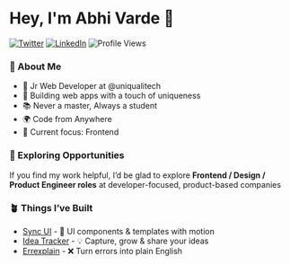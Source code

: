 <div>

# Hey, I'm Abhi Varde 👋

<a href="https://twitter.com/varde_abhi" target="__blank"><img src="https://img.shields.io/twitter/follow/varde_abhi?style=social" alt="Twitter"></a>
<a href="https://www.linkedin.com/in/abhi-varde-6634551b1/" target="_blank"><img src="https://img.shields.io/badge/LinkedIn-%230077B5.svg?&style=flat-square&logo=linkedin&logoColor=white" alt="LinkedIn"></a> <img src="https://komarev.com/ghpvc/?username=AbhiVarde&style=flat-square&color=brightgreen&label=Profile%20Views" alt="Profile Views" />

</div>

### 🧩 About Me

- 💼 Jr Web Developer at @uniqualitech  
- 🚀 Building web apps with a touch of uniqueness  
- 📚 Never a master, Always a student  
- 🌍 Code from Anywhere  
- 🎯 Current focus: Frontend  

### 🌱 Exploring Opportunities  
If you find my work helpful, I’d be glad to explore **Frontend / Design / Product Engineer roles** at developer-focused, product-based companies  

### 🪴 Things I’ve Built
- [Sync UI](https://syncui.design) - 🎨 UI components & templates with motion  
- [Idea Tracker](https://idea-tracker-v2.appwrite.network) - 💡 Capture, grow & share your ideas  
- [Errexplain](https://errexplain.appwrite.network) - ❌ Turn errors into plain English  
